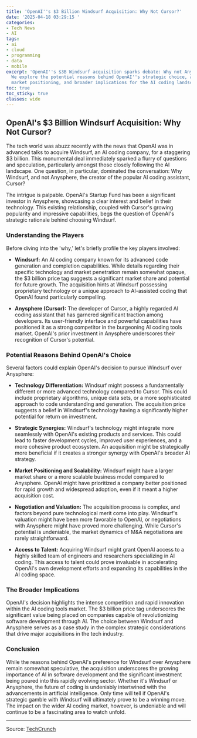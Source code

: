 ```yaml
---
title: 'OpenAI''s $3 Billion Windsurf Acquisition: Why Not Cursor?'
date: '2025-04-18 03:29:15 '
categories:
- Tech News
- AI
tags:
- ai
- cloud
- programming
- data
- mobile
excerpt: 'OpenAI''s $3B Windsurf acquisition sparks debate: Why not Anysphere (Cursor)?
  We explore the potential reasons behind OpenAI''s strategic choice, analyzing technology,
  market positioning, and broader implications for the AI coding landscape.'
toc: true
toc_sticky: true
classes: wide
---
```


## OpenAI's $3 Billion Windsurf Acquisition: Why Not Cursor?

The tech world was abuzz recently with the news that OpenAI was in advanced talks to acquire Windsurf, an AI coding company, for a staggering $3 billion.  This monumental deal immediately sparked a flurry of questions and speculation, particularly amongst those closely following the AI landscape.  One question, in particular, dominated the conversation: Why Windsurf, and not Anysphere, the creator of the popular AI coding assistant, Cursor?

The intrigue is palpable. OpenAI's Startup Fund has been a significant investor in Anysphere, showcasing a clear interest and belief in their technology.  This existing relationship, coupled with Cursor's growing popularity and impressive capabilities, begs the question of OpenAI's strategic rationale behind choosing Windsurf.

### Understanding the Players

Before diving into the 'why,' let's briefly profile the key players involved:

* **Windsurf:** An AI coding company known for its advanced code generation and completion capabilities.  While details regarding their specific technology and market penetration remain somewhat opaque, the $3 billion price tag suggests a significant market share and potential for future growth. The acquisition hints at Windsurf possessing proprietary technology or a unique approach to AI-assisted coding that OpenAI found particularly compelling.

* **Anysphere (Cursor):**  The developer of Cursor, a highly regarded AI coding assistant that has garnered significant traction among developers.  Its user-friendly interface and powerful capabilities have positioned it as a strong competitor in the burgeoning AI coding tools market. OpenAI's prior investment in Anysphere underscores their recognition of Cursor's potential.

### Potential Reasons Behind OpenAI's Choice

Several factors could explain OpenAI's decision to pursue Windsurf over Anysphere:

* **Technology Differentiation:** Windsurf might possess a fundamentally different or more advanced technology compared to Cursor. This could include proprietary algorithms, unique data sets, or a more sophisticated approach to code understanding and generation.  The acquisition price suggests a belief in Windsurf's technology having a significantly higher potential for return on investment.

* **Strategic Synergies:**  Windsurf's technology might integrate more seamlessly with OpenAI's existing products and services. This could lead to faster development cycles, improved user experiences, and a more cohesive product ecosystem.  An acquisition might be strategically more beneficial if it creates a stronger synergy with OpenAI's broader AI strategy.

* **Market Positioning and Scalability:** Windsurf might have a larger market share or a more scalable business model compared to Anysphere. OpenAI might have prioritized a company better positioned for rapid growth and widespread adoption, even if it meant a higher acquisition cost.

* **Negotiation and Valuation:** The acquisition process is complex, and factors beyond pure technological merit come into play. Windsurf's valuation might have been more favorable to OpenAI, or negotiations with Anysphere might have proved more challenging.  While Cursor's potential is undeniable, the market dynamics of M&A negotiations are rarely straightforward.

* **Access to Talent:**  Acquiring Windsurf might grant OpenAI access to a highly skilled team of engineers and researchers specializing in AI coding.  This access to talent could prove invaluable in accelerating OpenAI's own development efforts and expanding its capabilities in the AI coding space.

### The Broader Implications

OpenAI's decision highlights the intense competition and rapid innovation within the AI coding tools market.  The $3 billion price tag underscores the significant value being placed on companies capable of revolutionizing software development through AI.  The choice between Windsurf and Anysphere serves as a case study in the complex strategic considerations that drive major acquisitions in the tech industry.

### Conclusion

While the reasons behind OpenAI's preference for Windsurf over Anysphere remain somewhat speculative, the acquisition underscores the growing importance of AI in software development and the significant investment being poured into this rapidly evolving sector.  Whether it's Windsurf or Anysphere, the future of coding is undeniably intertwined with the advancements in artificial intelligence.  Only time will tell if OpenAI's strategic gamble with Windsurf will ultimately prove to be a winning move.  The impact on the wider AI coding market, however, is undeniable and will continue to be a fascinating area to watch unfold.


---

Source: [TechCrunch](https://techcrunch.com/2025/04/17/openai-pursued-cursor-maker-before-entering-into-talks-to-buy-windsurf-for-3b/)